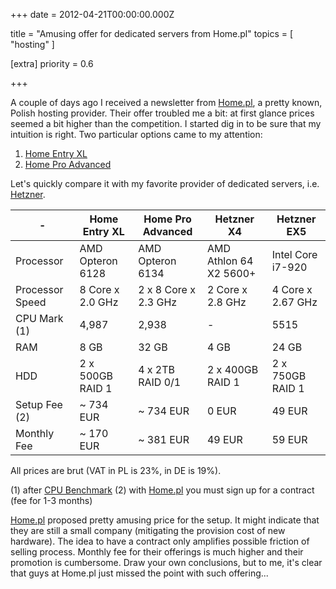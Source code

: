
+++
date = 2012-04-21T00:00:00.000Z


title = "Amusing offer for dedicated servers from Home.pl"
topics = [ "hosting" ]

[extra]
priority = 0.6

+++

A couple of days ago I received a newsletter from [Home.pl](http://home.pl), a pretty known, Polish hosting provider. Their offer troubled me a bit: at first glance prices seemed a bit higher than the competition. I started dig in to be sure that my intuition is right. Two particular options came to my attention:

1. [Home Entry XL](https://home.pl/serwery/dedykowane/entryline)
1. [Home Pro Advanced](https://home.pl/serwery/dedykowane/proline)

Let's quickly compare it with my favorite provider of dedicated servers, i.e. [Hetzner](http://hetzner.de).

<table class='table'>
  <thead>
    <tr>
      <th>-</th>
      <th>Home Entry XL</th>
      <th>Home Pro Advanced</th>
      <th>Hetzner X4</th>
      <th>Hetzner EX5</th>
    </tr>
  </thead>
  <tbody>
    <tr>
      <td>Processor</td>
      <td>AMD Opteron 6128</td>
      <td>AMD Opteron 6134</td>
      <td>AMD Athlon 64 X2 5600+</td>
      <td>Intel Core i7-920</td>
    </tr>
    <tr>
      <td>Processor Speed</td>
      <td>8 Core x 2.0 GHz</td>
      <td>2 x 8 Core x 2.3 GHz</td>
      <td>2 Core x 2.8 GHz</td>
      <td>4 Core x 2.67 GHz</td>
    </tr>
    <tr>
      <td>CPU Mark (1)</td>
      <td>4,987</td>
      <td>2,938</td>
      <td>-</td>
      <td>5515</td>
    </tr>
    <tr>
      <td>RAM</td>
      <td>8 GB</td>
      <td>32 GB</td>
      <td>4 GB</td>
      <td>24 GB</td>
    </tr>
    <tr>
      <td>HDD</td>
      <td>2 x 500GB RAID 1</td>
      <td>4 x 2TB RAID 0/1</td>
      <td>2 x 400GB RAID 1</td>
      <td>2 x 750GB RAID 1</td>
    </tr>
    <tr>
      <td>Setup Fee (2)</td>
      <td>~ 734 EUR</td>
      <td>~ 734 EUR</td>
      <td>0 EUR</td>
      <td>49 EUR</td>
    </tr>
    <tr>
      <td>Monthly Fee</td>
      <td>~ 170 EUR</td>
      <td>~ 381 EUR</td>
      <td>49 EUR</td>
      <td>59 EUR</td>
    </tr>
  </tbody>
</table>

All prices are brut (VAT in PL is 23%, in DE is 19%).

(1) after [CPU Benchmark](http://www.cpubenchmark.net/high_end_cpus.html)
(2) with [Home.pl](http://home.pl) you must sign up for a contract (fee for 1-3 months)

[Home.pl](http://home.pl) proposed pretty amusing price for the setup. It might indicate that they are still a small company (mitigating the provision cost of new hardware). The idea to have a contract only amplifies possible friction of selling process. Monthly fee for their offerings is much higher and their promotion is cumbersome. Draw your own conclusions, but to me, it's clear that guys at Home.pl just missed the point with such offering...
